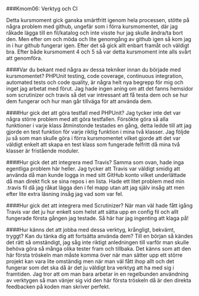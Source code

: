 ###Kmom06: Verktyg och CI

Detta kursmoment gick ganska smärtfritt igenom hela processen, stötte på några problem med github, ungefär som i förra kursmomentet, där jag råkade lägga till en fil/katalog och inte visste hur jag skulle ändra/ta bort den. Men efter om och möda och lite genomgång av github igen så kom jag in i hur github fungerar igen. Efter det så gick allt enbart framåt och väldigt bra. Efter både kursmoment 4 och 5 så var detta kursmoment inte alls svårt att genomföra.

####Var du bekant med några av dessa tekniker innan du började med kursmomentet?
PHPUnit testing, code coverage, continuous integration, automated tests och code quality, är några helt nya begrepp för mig och inget jag arbetat med förut.
Jag hade ingen aning om att det fanns hemsidor som scrutinizer och travis så det var intressant att få testa dem och se hur dem fungerar och hur man går tillväga för att använda dem.

####Hur gick det att göra testfall med PHPUnit?
Jag tycker inte det var några större problem med att göra testfallen. Försökte göra så alla funktioner i varje klass åtminstonde testades en gång, detta ledde till att jag gjorde en test funktion för varje riktig funktion i mina två klasser. Jag följde ju så som man skulle göra i förra kursmomentet vilket gjorde att det var väldigt enkelt att skapa en test klass som fungerade felfritt då mina två klasser är fristående moduler.

####Hur gick det att integrera med Travis?
Samma som ovan, hade inga egentliga problem här heller. Jag tycker att Travis var väldigt smidig att använda då man kunde logga in med sitt GitHub konto vilket underlättade då man direkt fick se sina repos i en lista. Hade ett litet problem med min .travis fil då jag råkat lägga den i fel mapp utan att jag själv insåg att men efter lite extra läsning insåg jag vad som var fel.

####Hur gick det att integrera med Scrutinizer?
När man väl hade fått igång Travis var det ju hur enkelt som helst att sätta upp en config fil och allt fungerade första gången jag testade. Så här har jag ingenting att klaga på!

####Hur känns det att jobba med dessa verktyg, krångligt, bekvämt, tryggt? Kan du tänka dig att fortsätta använda dem?
Till en början så kändes det rätt så omständigt, jag såg inte riktigt anledningen till varför man skulle behöva göra så många olika tester fram och tillbaka. Det känns som att den här första tröskeln man måste komma över när man sätter upp ett större projekt kan vara lite omständig men när man väl fått ihop allt och det fungerar som det ska då är det ju väldigt bra verktyg att ha med sig i framtiden. Jag tror att om man bara arbetar in en regelbunden användning av verktygen så man vänjer sig vid den här första tröskeln då är den direkta feedbacken på koden man skriver perfekt.
